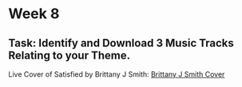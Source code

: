 # Week 8
## Task: Identify and Download 3 Music Tracks Relating to your Theme.
Live Cover of Satisfied by Brittany J Smith: [Brittany J Smith Cover](BrittanyJSmithAudio.mp3)
